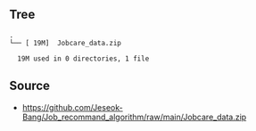 
## Tree

```
.
└── [ 19M]  Jobcare_data.zip

  19M used in 0 directories, 1 file
```

## Source
- https://github.com/Jeseok-Bang/Job_recommand_algorithm/raw/main/Jobcare_data.zip